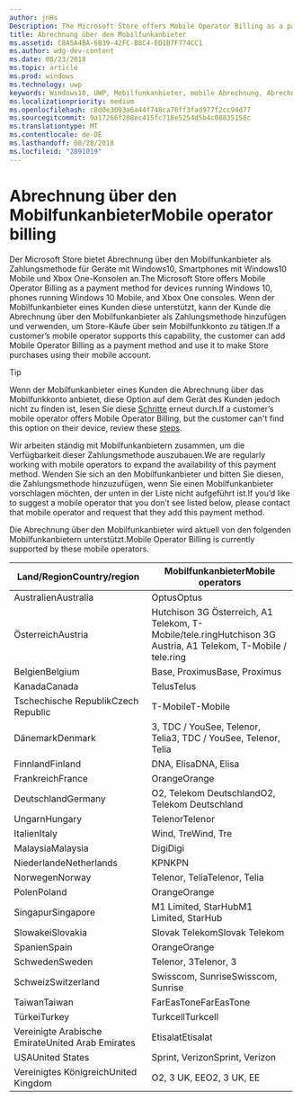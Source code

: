 ```yaml
---
author: jnHs
Description: The Microsoft Store offers Mobile Operator Billing as a payment method for mobile operators who support this capability.
title: Abrechnung über den Mobilfunkanbieter
ms.assetid: C8A5A4BA-6B39-42FC-B8C4-ED1B7F774CC1
ms.author: wdg-dev-content
ms.date: 08/23/2018
ms.topic: article
ms.prod: windows
ms.technology: uwp
keywords: Windows10, UWP, Mobilfunkanbieter, mobile Abrechnung, Abrechnung über den Mobilfunkanbieter
ms.localizationpriority: medium
ms.openlocfilehash: c8d0e3093a6a44f748ca78ff3fad977f2cc94d77
ms.sourcegitcommit: 9a17266f208ec415fc718e5254d5b4c08835150c
ms.translationtype: MT
ms.contentlocale: de-DE
ms.lasthandoff: 08/28/2018
ms.locfileid: "2891019"
---
```

# <a name="mobile-operator-billing"></a><span data-ttu-id="940cc-103">Abrechnung über den Mobilfunkanbieter</span><span class="sxs-lookup"><span data-stu-id="940cc-103">Mobile operator billing</span></span>


<span data-ttu-id="940cc-104">Der Microsoft Store bietet Abrechnung über den Mobilfunkanbieter als Zahlungsmethode für Geräte mit Windows10, Smartphones mit Windows10 Mobile und Xbox One-Konsolen an.</span><span class="sxs-lookup"><span data-stu-id="940cc-104">The Microsoft Store offers Mobile Operator Billing as a payment method for devices running Windows 10, phones running Windows 10 Mobile, and Xbox One consoles.</span></span> <span data-ttu-id="940cc-105">Wenn der Mobilfunkanbieter eines Kunden diese unterstützt, kann der Kunde die Abrechnung über den Mobilfunkanbieter als Zahlungsmethode hinzufügen und verwenden, um Store-Käufe über sein Mobilfunkkonto zu tätigen.</span><span class="sxs-lookup"><span data-stu-id="940cc-105">If a customer’s mobile operator supports this capability, the customer can add Mobile Operator Billing as a payment method and use it to make Store purchases using their mobile account.</span></span>

> [!TIP]
>  <span data-ttu-id="940cc-106">Wenn der Mobilfunkanbieter eines Kunden die Abrechnung über das Mobilfunkkonto anbietet, diese Option auf dem Gerät des Kunden jedoch nicht zu finden ist, lesen Sie diese [Schritte](http://go.microsoft.com/fwlink/p/?LinkId=523993) erneut durch.</span><span class="sxs-lookup"><span data-stu-id="940cc-106">If a customer’s mobile operator offers Mobile Operator Billing, but the customer can't find this option on their device, review these [steps](http://go.microsoft.com/fwlink/p/?LinkId=523993).</span></span>

<span data-ttu-id="940cc-107">Wir arbeiten ständig mit Mobilfunkanbietern zusammen, um die Verfügbarkeit dieser Zahlungsmethode auszubauen.</span><span class="sxs-lookup"><span data-stu-id="940cc-107">We are regularly working with mobile operators to expand the availability of this payment method.</span></span> <span data-ttu-id="940cc-108">Wenden Sie sich an den Mobilfunkanbieter und bitten Sie diesen, die Zahlungsmethode hinzuzufügen, wenn Sie einen Mobilfunkanbieter vorschlagen möchten, der unten in der Liste nicht aufgeführt ist.</span><span class="sxs-lookup"><span data-stu-id="940cc-108">If you’d like to suggest a mobile operator that you don’t see listed below, please contact that mobile operator and request that they add this payment method.</span></span>

<span data-ttu-id="940cc-109">Die Abrechnung über den Mobilfunkanbieter wird aktuell von den folgenden Mobilfunkanbietern unterstützt.</span><span class="sxs-lookup"><span data-stu-id="940cc-109">Mobile Operator Billing is currently supported by these mobile operators.</span></span>

| <span data-ttu-id="940cc-110">Land/Region</span><span class="sxs-lookup"><span data-stu-id="940cc-110">Country/region</span></span>  | <span data-ttu-id="940cc-111">Mobilfunkanbieter</span><span class="sxs-lookup"><span data-stu-id="940cc-111">Mobile operators</span></span>                 |
|-----------------|----------------------------------|
| <span data-ttu-id="940cc-112">Australien</span><span class="sxs-lookup"><span data-stu-id="940cc-112">Australia</span></span>       | <span data-ttu-id="940cc-113">Optus</span><span class="sxs-lookup"><span data-stu-id="940cc-113">Optus</span></span>                            |
| <span data-ttu-id="940cc-114">Österreich</span><span class="sxs-lookup"><span data-stu-id="940cc-114">Austria</span></span>         | <span data-ttu-id="940cc-115">Hutchison 3G Österreich, A1 Telekom, T-Mobile/tele.ring</span><span class="sxs-lookup"><span data-stu-id="940cc-115">Hutchison 3G Austria, A1 Telekom, T-Mobile / tele.ring</span></span>  |
| <span data-ttu-id="940cc-116">Belgien</span><span class="sxs-lookup"><span data-stu-id="940cc-116">Belgium</span></span>         | <span data-ttu-id="940cc-117">Base, Proximus</span><span class="sxs-lookup"><span data-stu-id="940cc-117">Base, Proximus</span></span>                   |
| <span data-ttu-id="940cc-118">Kanada</span><span class="sxs-lookup"><span data-stu-id="940cc-118">Canada</span></span>          | <span data-ttu-id="940cc-119">Telus</span><span class="sxs-lookup"><span data-stu-id="940cc-119">Telus</span></span>                            |
| <span data-ttu-id="940cc-120">Tschechische Republik</span><span class="sxs-lookup"><span data-stu-id="940cc-120">Czech Republic</span></span>  | <span data-ttu-id="940cc-121">T-Mobile</span><span class="sxs-lookup"><span data-stu-id="940cc-121">T-Mobile</span></span>                         |
| <span data-ttu-id="940cc-122">Dänemark</span><span class="sxs-lookup"><span data-stu-id="940cc-122">Denmark</span></span>         | <span data-ttu-id="940cc-123">3, TDC / YouSee, Telenor, Telia</span><span class="sxs-lookup"><span data-stu-id="940cc-123">3, TDC / YouSee, Telenor, Telia</span></span>  |
| <span data-ttu-id="940cc-124">Finnland</span><span class="sxs-lookup"><span data-stu-id="940cc-124">Finland</span></span>         | <span data-ttu-id="940cc-125">DNA, Elisa</span><span class="sxs-lookup"><span data-stu-id="940cc-125">DNA, Elisa</span></span>                       |
| <span data-ttu-id="940cc-126">Frankreich</span><span class="sxs-lookup"><span data-stu-id="940cc-126">France</span></span>          | <span data-ttu-id="940cc-127">Orange</span><span class="sxs-lookup"><span data-stu-id="940cc-127">Orange</span></span>                           |
| <span data-ttu-id="940cc-128">Deutschland</span><span class="sxs-lookup"><span data-stu-id="940cc-128">Germany</span></span>         | <span data-ttu-id="940cc-129">O2, Telekom Deutschland</span><span class="sxs-lookup"><span data-stu-id="940cc-129">O2, Telekom Deutschland</span></span>          |
| <span data-ttu-id="940cc-130">Ungarn</span><span class="sxs-lookup"><span data-stu-id="940cc-130">Hungary</span></span>         | <span data-ttu-id="940cc-131">Telenor</span><span class="sxs-lookup"><span data-stu-id="940cc-131">Telenor</span></span>                          |
| <span data-ttu-id="940cc-132">Italien</span><span class="sxs-lookup"><span data-stu-id="940cc-132">Italy</span></span>           | <span data-ttu-id="940cc-133">Wind, Tre</span><span class="sxs-lookup"><span data-stu-id="940cc-133">Wind, Tre</span></span>                        |
| <span data-ttu-id="940cc-134">Malaysia</span><span class="sxs-lookup"><span data-stu-id="940cc-134">Malaysia</span></span>        | <span data-ttu-id="940cc-135">Digi</span><span class="sxs-lookup"><span data-stu-id="940cc-135">Digi</span></span>                             |
| <span data-ttu-id="940cc-136">Niederlande</span><span class="sxs-lookup"><span data-stu-id="940cc-136">Netherlands</span></span>     | <span data-ttu-id="940cc-137">KPN</span><span class="sxs-lookup"><span data-stu-id="940cc-137">KPN</span></span>                              |
| <span data-ttu-id="940cc-138">Norwegen</span><span class="sxs-lookup"><span data-stu-id="940cc-138">Norway</span></span>          | <span data-ttu-id="940cc-139">Telenor, Telia</span><span class="sxs-lookup"><span data-stu-id="940cc-139">Telenor, Telia</span></span>                   |
| <span data-ttu-id="940cc-140">Polen</span><span class="sxs-lookup"><span data-stu-id="940cc-140">Poland</span></span>          | <span data-ttu-id="940cc-141">Orange</span><span class="sxs-lookup"><span data-stu-id="940cc-141">Orange</span></span>                           |
| <span data-ttu-id="940cc-142">Singapur</span><span class="sxs-lookup"><span data-stu-id="940cc-142">Singapore</span></span>       | <span data-ttu-id="940cc-143">M1 Limited, StarHub</span><span class="sxs-lookup"><span data-stu-id="940cc-143">M1 Limited, StarHub</span></span>              |
| <span data-ttu-id="940cc-144">Slowakei</span><span class="sxs-lookup"><span data-stu-id="940cc-144">Slovakia</span></span>        | <span data-ttu-id="940cc-145">Slovak Telekom</span><span class="sxs-lookup"><span data-stu-id="940cc-145">Slovak Telekom</span></span>                   |
| <span data-ttu-id="940cc-146">Spanien</span><span class="sxs-lookup"><span data-stu-id="940cc-146">Spain</span></span>           | <span data-ttu-id="940cc-147">Orange</span><span class="sxs-lookup"><span data-stu-id="940cc-147">Orange</span></span>                           |
| <span data-ttu-id="940cc-148">Schweden</span><span class="sxs-lookup"><span data-stu-id="940cc-148">Sweden</span></span>          | <span data-ttu-id="940cc-149">Telenor, 3</span><span class="sxs-lookup"><span data-stu-id="940cc-149">Telenor, 3</span></span>                       |
| <span data-ttu-id="940cc-150">Schweiz</span><span class="sxs-lookup"><span data-stu-id="940cc-150">Switzerland</span></span>     | <span data-ttu-id="940cc-151">Swisscom, Sunrise</span><span class="sxs-lookup"><span data-stu-id="940cc-151">Swisscom, Sunrise</span></span>                |
| <span data-ttu-id="940cc-152">Taiwan</span><span class="sxs-lookup"><span data-stu-id="940cc-152">Taiwan</span></span>          | <span data-ttu-id="940cc-153">FarEasTone</span><span class="sxs-lookup"><span data-stu-id="940cc-153">FarEasTone</span></span>                       |
| <span data-ttu-id="940cc-154">Türkei</span><span class="sxs-lookup"><span data-stu-id="940cc-154">Turkey</span></span>          | <span data-ttu-id="940cc-155">Turkcell</span><span class="sxs-lookup"><span data-stu-id="940cc-155">Turkcell</span></span>                         |
| <span data-ttu-id="940cc-156">Vereinigte Arabische Emirate</span><span class="sxs-lookup"><span data-stu-id="940cc-156">United Arab Emirates</span></span> | <span data-ttu-id="940cc-157">Etisalat</span><span class="sxs-lookup"><span data-stu-id="940cc-157">Etisalat</span></span>                    |
| <span data-ttu-id="940cc-158">USA</span><span class="sxs-lookup"><span data-stu-id="940cc-158">United States</span></span>   | <span data-ttu-id="940cc-159">Sprint, Verizon</span><span class="sxs-lookup"><span data-stu-id="940cc-159">Sprint, Verizon</span></span>                  |
| <span data-ttu-id="940cc-160">Vereinigtes Königreich</span><span class="sxs-lookup"><span data-stu-id="940cc-160">United Kingdom</span></span>  | <span data-ttu-id="940cc-161">O2, 3 UK, EE</span><span class="sxs-lookup"><span data-stu-id="940cc-161">O2, 3 UK, EE</span></span>                     |

 



 


 

 




